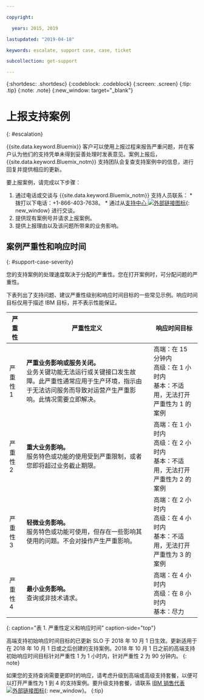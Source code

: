 ```yaml
---

copyright:

  years: 2015, 2019

lastupdated: "2019-04-18"

keywords: escalate, support case, case, ticket

subcollection: get-support

---
```



{:shortdesc: .shortdesc}
{:codeblock: .codeblock}
{:screen: .screen}
{:tip: .tip}
{:note: .note}
{:new_window: target="_blank"}


# 上报支持案例
{: #escalation}

{{site.data.keyword.Bluemix}} 客户可以使用上报过程来报告严重问题，并在客户认为他们的支持凭单未得到妥善处理时发表意见。案例上报后，{{site.data.keyword.Bluemix_notm}} 支持团队会复查支持案例中的信息，进行回复并提供相应的更新。

 要上报案例，请完成以下步骤：

  1. 通过电话或交谈与 {{site.data.keyword.Bluemix_notm}} 支持人员联系：
    * 拨打以下电话：+1-866-403-7638。
    * 通过从[支持中心 ![外部链接图标](../icons/launch-glyph.svg "外部链接图标")](https://{DomainName}/unifiedsupport/supportcenter){: new_window} 进行交谈。
  2. 提供现有案例号并请求上报案例。
  3. 提供上报理由以及该问题所带来的业务影响。

## 案例严重性和响应时间
{: #support-case-severity}

您的支持案例的处理速度取决于分配的严重性。您在打开案例时，可分配问题的严重性。

下表列出了支持问题、建议严重性级别和响应时间目标的一些常见示例。响应时间目标仅用于描述 IBM 目标，并不表示性能保证。

|严重性|严重性定义|响应时间目标|
|-----|------- | ----- |
|严重性 1|<strong>严重业务影响或服务关闭。</strong><br> 业务关键功能无法运行或关键接口发生故障。此严重性通常应用于生产环境，指示由于无法访问服务而导致对运营产生严重影响。此情况需要立即解决。|高端：在 15 分钟内<br> 高级：在 1 小时内<br> 基本：不适用，无法打开严重性为 1 的案例|
|严重性 2|<strong>重大业务影响。</strong><br> 服务特色或功能的使用受到严重限制，或者您即将超过业务截止期限。|高端：在 1 小时内<br> 高级：在 2 小时内<br> 基本：不适用，无法打开严重性为 2 的案例|
|严重性 3|<strong>轻微业务影响。</strong><br> 服务特色或功能可使用，但存在一些影响其使用的问题。不会对操作产生严重影响。|高端：在 2 小时内<br> 高级：在 4 小时内<br> 基本：不适用，无法打开严重性为 3 的案例|
|严重性 4|<strong>最小业务影响。</strong><br> 查询或非技术请求。|高端：在 4 小时内<br> 高级：在 8 小时内<br> 基本：尽力|
{: caption="表 1. 严重性定义和响应时间" caption-side="top"}

高端支持初始响应时间目标的已更新 SLO 于 2018 年 10 月 1 日生效。更新适用于在 2018 年 10 月 1 日或之后创建的支持案例。2018 年 10 月 1 日之前的高端支持初始响应时间目标针对严重性 1 为 1 小时内，针对严重性 2 为 90 分钟内。
{: note}

如果您的支持查询需要更即时的响应，请考虑升级到高端或高级支持套餐，以便可以打开严重性为 1 到 4 的支持案例。要升级支持套餐，请联系 [IBM 销售代表 ![外部链接图标](../icons/launch-glyph.svg "外部链接图标")](https://www.ibm.com/contact/us/en/?lnk=flg-cont-usen){: new_window}。
{:tip}
